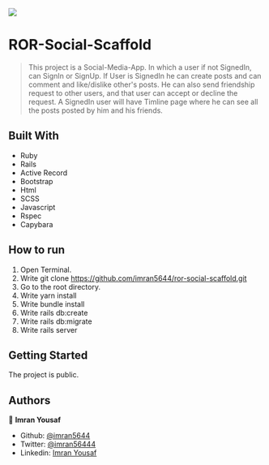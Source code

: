 ![](https://img.shields.io/badge/Microverse-blueviolet)

# ROR-Social-Scaffold

> This project is a Social-Media-App. In which a user if not SignedIn, can SignIn or SignUp. If User is SignedIn he can create posts and can comment and like/dislike other's posts. He can also send friendship request to other users, and that user can accept or decline the request. A SignedIn user will have Timline page where he can see all the posts posted by him and his friends.

## Built With

- Ruby
- Rails
- Active Record
- Bootstrap
- Html
- SCSS
- Javascript
- Rspec
- Capybara

## How to run

1. Open Terminal.
2. Write git clone https://github.com/imran5644/ror-social-scaffold.git
3. Go to the root directory.
4. Write yarn install
5. Write bundle install
6. Write rails db:create
7. Write rails db:migrate
8. Write rails server

## Getting Started

The project is public.

## Authors

👤 **Imran Yousaf** 

- Github: [@imran5644](https://github.com/imran5644)
- Twitter: [@imran56444](https://twitter.com/imran56444)
- Linkedin: [Imran Yousaf](https://www.linkedin.com/in/imran-yousaf5644/)